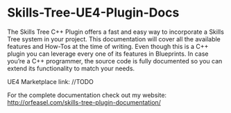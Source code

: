 # Skills-Tree-UE4-Plugin-Docs

The Skills Tree C++ Plugin offers a fast and easy way to incorporate a Skills Tree system in your project. This documentation will cover all the available features and How-Tos at the time of writing. Even though this is a C++ plugin you can leverage every one of its features in Blueprints. In case you’re a C++ programmer, the source code is fully documented so you can extend its functionality to match your needs.

UE4 Marketplace link: //TODO

For the complete documentation check out my website: http://orfeasel.com/skills-tree-plugin-documentation/
